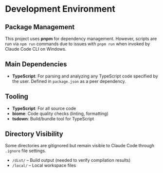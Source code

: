 # Development Environment

## Package Management

This project uses **pnpm** for dependency management.
However, scripts are run via `npm run` commands due to issues with `pnpm run` when invoked by Claude Code CLI on Windows.

## Main Dependencies

- **TypeScript**: For parsing and analyzing any TypeScript code specified by the user.
  Defined in `package.json` as a peer dependency.

## Tooling

- **TypeScript**: For all source code
- **biome**: Code quality checks (linting, formatting)
- **tsdown**: Build/bundle tool for TypeScript

## Directory Visibility

Some directories are gitignored but remain visible to Claude Code through `.ignore` file settings.

- `/dist/` – Build output (needed to verify compilation results)
- `/local/` – Local workspace files
